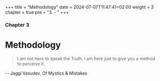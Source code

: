 +++
title = "Methodology"
date = 2024-07-07T11:47:41+02:00
weight = 3
chapter = true
pre = "3. - "
+++

### Chapter 3

# Methodology

> I am not here to speak the Truth. I am here just to give you a method to perceive it.

-- Jaggi Vasudev, Of Mystics & Mistakes